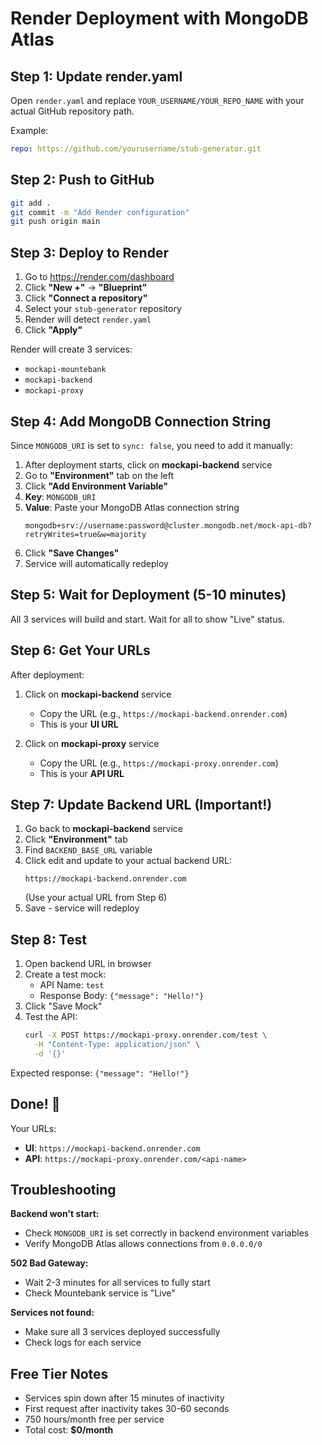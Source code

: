# Render Deployment with MongoDB Atlas

## Step 1: Update render.yaml

Open `render.yaml` and replace `YOUR_USERNAME/YOUR_REPO_NAME` with your actual GitHub repository path.

Example:
```yaml
repo: https://github.com/yourusername/stub-generator.git
```

## Step 2: Push to GitHub

```bash
git add .
git commit -m "Add Render configuration"
git push origin main
```

## Step 3: Deploy to Render

1. Go to https://render.com/dashboard
2. Click **"New +"** → **"Blueprint"**
3. Click **"Connect a repository"**
4. Select your `stub-generator` repository
5. Render will detect `render.yaml`
6. Click **"Apply"**

Render will create 3 services:
- `mockapi-mountebank`
- `mockapi-backend`
- `mockapi-proxy`

## Step 4: Add MongoDB Connection String

Since `MONGODB_URI` is set to `sync: false`, you need to add it manually:

1. After deployment starts, click on **mockapi-backend** service
2. Go to **"Environment"** tab on the left
3. Click **"Add Environment Variable"**
4. **Key**: `MONGODB_URI`
5. **Value**: Paste your MongoDB Atlas connection string
   ```
   mongodb+srv://username:password@cluster.mongodb.net/mock-api-db?retryWrites=true&w=majority
   ```
6. Click **"Save Changes"**
7. Service will automatically redeploy

## Step 5: Wait for Deployment (5-10 minutes)

All 3 services will build and start. Wait for all to show "Live" status.

## Step 6: Get Your URLs

After deployment:

1. Click on **mockapi-backend** service
   - Copy the URL (e.g., `https://mockapi-backend.onrender.com`)
   - This is your **UI URL**

2. Click on **mockapi-proxy** service
   - Copy the URL (e.g., `https://mockapi-proxy.onrender.com`)
   - This is your **API URL**

## Step 7: Update Backend URL (Important!)

1. Go back to **mockapi-backend** service
2. Click **"Environment"** tab
3. Find `BACKEND_BASE_URL` variable
4. Click edit and update to your actual backend URL:
   ```
   https://mockapi-backend.onrender.com
   ```
   (Use your actual URL from Step 6)
5. Save - service will redeploy

## Step 8: Test

1. Open backend URL in browser
2. Create a test mock:
   - API Name: `test`
   - Response Body: `{"message": "Hello!"}`
3. Click "Save Mock"
4. Test the API:
   ```bash
   curl -X POST https://mockapi-proxy.onrender.com/test \
     -H "Content-Type: application/json" \
     -d '{}'
   ```

Expected response: `{"message": "Hello!"}`

## Done! 🎉

Your URLs:
- **UI**: `https://mockapi-backend.onrender.com`
- **API**: `https://mockapi-proxy.onrender.com/<api-name>`

## Troubleshooting

**Backend won't start:**
- Check `MONGODB_URI` is set correctly in backend environment variables
- Verify MongoDB Atlas allows connections from `0.0.0.0/0`

**502 Bad Gateway:**
- Wait 2-3 minutes for all services to fully start
- Check Mountebank service is "Live"

**Services not found:**
- Make sure all 3 services deployed successfully
- Check logs for each service

## Free Tier Notes

- Services spin down after 15 minutes of inactivity
- First request after inactivity takes 30-60 seconds
- 750 hours/month free per service
- Total cost: **$0/month**

